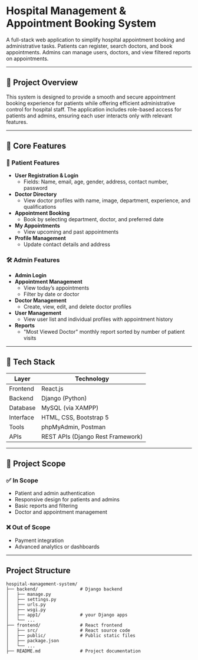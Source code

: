 # Hospital Management & Appointment Booking System

A full-stack web application to simplify hospital appointment booking and administrative tasks. Patients can register, search doctors, and book appointments. Admins can manage users, doctors, and view filtered reports on appointments.

---

## 📌 Project Overview

This system is designed to provide a smooth and secure appointment booking experience for patients while offering efficient administrative control for hospital staff. The application includes role-based access for patients and admins, ensuring each user interacts only with relevant features.

---

## 🎯 Core Features

### 👤 Patient Features

- **User Registration & Login**
  - Fields: Name, email, age, gender, address, contact number, password
- **Doctor Directory**
  - View doctor profiles with name, image, department, experience, and qualifications
- **Appointment Booking**
  - Book by selecting department, doctor, and preferred date
- **My Appointments**
  - View upcoming and past appointments
- **Profile Management**
  - Update contact details and address

### 🛠️ Admin Features

- **Admin Login**
- **Appointment Management**
  - View today’s appointments
  - Filter by date or doctor
- **Doctor Management**
  - Create, view, edit, and delete doctor profiles
- **User Management**
  - View user list and individual profiles with appointment history
- **Reports**
  - "Most Viewed Doctor" monthly report sorted by number of patient visits

---

## 🧰 Tech Stack

| Layer      | Technology         |
|------------|--------------------|
| Frontend   | React.js           |
| Backend    | Django (Python)    |
| Database   | MySQL (via XAMPP)  |
| Interface  | HTML, CSS, Bootstrap 5|
| Tools      | phpMyAdmin, Postman         |
| APIs       | REST APIs (Django Rest Framework) |

---

## 🧾 Project Scope

### ✅ In Scope

- Patient and admin authentication  
- Responsive design for patients and admins  
- Basic reports and filtering  
- Doctor and appointment management

### ❌ Out of Scope

- Payment integration  
- Advanced analytics or dashboards  

---
## Project Structure

```plaintext
hospital-management-system/
├── backend/                # Django backend
│   ├── manage.py
│   ├── settings.py
│   ├── urls.py
│   ├── wsgi.py
│   ├── app1/               # your Django apps
│   └── ...
├── frontend/               # React frontend
│   ├── src/                # React source code
│   ├── public/             # Public static files
│   ├── package.json
│   └── ...
├── README.md               # Project documentation
